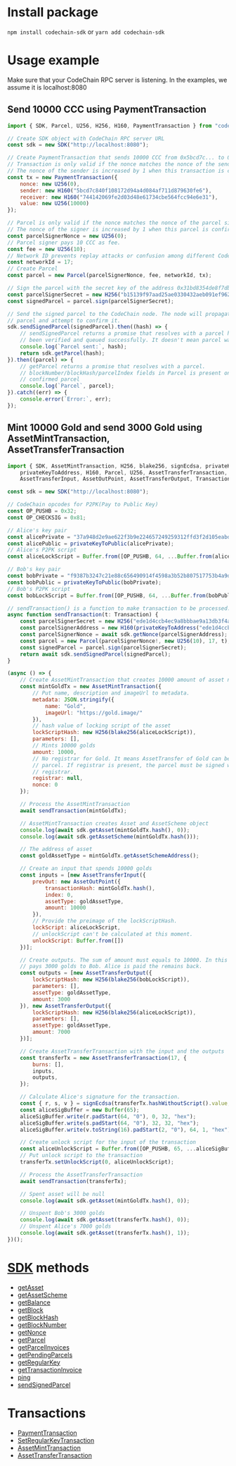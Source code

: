 # Install package

`npm install codechain-sdk` or `yarn add codechain-sdk`

# Usage example
Make sure that your CodeChain RPC server is listening. In the examples, we assume it is localhost:8080

## Send 10000 CCC using PaymentTransaction

```javascript
import { SDK, Parcel, U256, H256, H160, PaymentTransaction } from "codechain-sdk";

// Create SDK object with CodeChain RPC server URL
const sdk = new SDK("http://localhost:8080");

// Create PaymentTransaction that sends 10000 CCC from 0x5bcd7c... to 0x744142..
// Transaction is only valid if the nonce matches the nonce of the sender.
// The nonce of the sender is increased by 1 when this transaction is confirmed.
const tx = new PaymentTransaction({
    nonce: new U256(0),
    sender: new H160("5bcd7c840f108172d94a4d084af711d879630fe6"),
    receiver: new H160("744142069fe2d03d48e61734cbe564fcc94e6e31"),
    value: new U256(10000)
});

// Parcel is only valid if the nonce matches the nonce of the parcel signer.
// The nonce of the signer is increased by 1 when this parcel is confirmed.
const parcelSignerNonce = new U256(0);
// Parcel signer pays 10 CCC as fee.
const fee = new U256(10);
// Network ID prevents replay attacks or confusion among different CodeChain networks.
const networkId = 17;
// Create Parcel
const parcel = new Parcel(parcelSignerNonce, fee, networkId, tx);

// Sign the parcel with the secret key of the address 0x31bd8354de8f7dbab6764a11851086061fee3f25.
const parcelSignerSecret = new H256("b15139f97aad25ae0330432aeb091ef962eee643e41dc07a1e04457c5c2c6088");
const signedParcel = parcel.sign(parcelSignerSecret);

// Send the signed parcel to the CodeChain node. The node will propagate this
// parcel and attempt to confirm it.
sdk.sendSignedParcel(signedParcel).then((hash) => {
    // sendSignedParcel returns a promise that resolves with a parcel hash if parcel has
    // been verified and queued successfully. It doesn't mean parcel was confirmed.
    console.log(`Parcel sent:`, hash);
    return sdk.getParcel(hash);
}).then((parcel) => {
    // getParcel returns a promise that resolves with a parcel.
    // blockNumber/blockHash/parcelIndex fields in Parcel is present only for the
    // confirmed parcel
    console.log(`Parcel`, parcel);
}).catch((err) => {
    console.error(`Error:`, err);
});

```

## Mint 10000 Gold and send 3000 Gold using AssetMintTransaction, AssetTransferTransaction

```javascript
import { SDK, AssetMintTransaction, H256, blake256, signEcdsa, privateKeyToPublic,
    privateKeyToAddress, H160, Parcel, U256, AssetTransferTransaction,
    AssetTransferInput, AssetOutPoint, AssetTransferOutput, Transaction } from "codechain-sdk";

const sdk = new SDK("http://localhost:8080");

// CodeChain opcodes for P2PK(Pay to Public Key)
const OP_PUSHB = 0x32;
const OP_CHECKSIG = 0x81;

// Alice's key pair
const alicePrivate = "37a948d2e9ae622f3b9e224657249259312ffd3f2d105eabda6f222074608df3";
const alicePublic = privateKeyToPublic(alicePrivate);
// Alice's P2PK script
const aliceLockScript = Buffer.from([OP_PUSHB, 64, ...Buffer.from(alicePublic, "hex"), OP_CHECKSIG]);

// Bob's key pair
const bobPrivate = "f9387b3247c21e88c656490914f4598a3b52b807517753b4a9d7a51d54a6260c";
const bobPublic = privateKeyToPublic(bobPrivate);
// Bob's P2PK script
const bobLockScript = Buffer.from([OP_PUSHB, 64, ...Buffer.from(bobPublic, "hex"), OP_CHECKSIG]);

// sendTransaction() is a function to make transaction to be processed.
async function sendTransaction(t: Transaction) {
    const parcelSignerSecret = new H256("ede1d4ccb4ec9a8bbbae9a13db3f4a7b56ea04189be86ac3a6a439d9a0a1addd");
    const parcelSignerAddress = new H160(privateKeyToAddress("ede1d4ccb4ec9a8bbbae9a13db3f4a7b56ea04189be86ac3a6a439d9a0a1addd"));
    const parcelSignerNonce = await sdk.getNonce(parcelSignerAddress);
    const parcel = new Parcel(parcelSignerNonce!, new U256(10), 17, t);
    const signedParcel = parcel.sign(parcelSignerSecret);
    return await sdk.sendSignedParcel(signedParcel);
}

(async () => {
    // Create AssetMintTransaction that creates 10000 amount of asset named Gold for Alice.
    const mintGoldTx = new AssetMintTransaction({
        // Put name, description and imageUrl to metadata.
        metadata: JSON.stringify({
            name: "Gold",
            imageUrl: "https://gold.image/"
        }),
        // hash value of locking script of the asset
        lockScriptHash: new H256(blake256(aliceLockScript)),
        parameters: [],
        // Mints 10000 golds
        amount: 10000,
        // No registrar for Gold. It means AssetTransfer of Gold can be done with any
        // parcel. If registrar is present, the parcel must be signed with the
        // registrar.
        registrar: null,
        nonce: 0
    });

    // Process the AssetMintTransaction
    await sendTransaction(mintGoldTx);

    // AssetMintTransaction creates Asset and AssetScheme object
    console.log(await sdk.getAsset(mintGoldTx.hash(), 0));
    console.log(await sdk.getAssetScheme(mintGoldTx.hash()));

    // The address of asset
    const goldAssetType = mintGoldTx.getAssetSchemeAddress();

    // Create an input that spends 10000 golds
    const inputs = [new AssetTransferInput({
        prevOut: new AssetOutPoint({
            transactionHash: mintGoldTx.hash(),
            index: 0,
            assetType: goldAssetType,
            amount: 10000
        }),
        // Provide the preimage of the lockScriptHash.
        lockScript: aliceLockScript,
        // unlockScript can't be calculated at this moment.
        unlockScript: Buffer.from([])
    })];

    // Create outputs. The sum of amount must equals to 10000. In this case, Alice
    // pays 3000 golds to Bob. Alice is paid the remains back.
    const outputs = [new AssetTransferOutput({
        lockScriptHash: new H256(blake256(bobLockScript)),
        parameters: [],
        assetType: goldAssetType,
        amount: 3000
    }), new AssetTransferOutput({
        lockScriptHash: new H256(blake256(aliceLockScript)),
        parameters: [],
        assetType: goldAssetType,
        amount: 7000
    })];

    // Create AssetTransferTransaction with the input and the outputs
    const transferTx = new AssetTransferTransaction(17, {
        burns: [],
        inputs,
        outputs,
    });

    // Calculate Alice's signature for the transaction.
    const { r, s, v } = signEcdsa(transferTx.hashWithoutScript().value, alicePrivate);
    const aliceSigBuffer = new Buffer(65);
    aliceSigBuffer.write(r.padStart(64, "0"), 0, 32, "hex");
    aliceSigBuffer.write(s.padStart(64, "0"), 32, 32, "hex");
    aliceSigBuffer.write(v.toString(16).padStart(2, "0"), 64, 1, "hex");

    // Create unlock script for the input of the transaction
    const aliceUnlockScript = Buffer.from([OP_PUSHB, 65, ...aliceSigBuffer]);
    // Put unlock script to the transaction
    transferTx.setUnlockScript(0, aliceUnlockScript);

    // Process the AssetTransferTransaction
    await sendTransaction(transferTx);

    // Spent asset will be null
    console.log(await sdk.getAsset(mintGoldTx.hash(), 0));

    // Unspent Bob's 3000 golds
    console.log(await sdk.getAsset(transferTx.hash(), 0));
    // Unspent Alice's 7000 golds
    console.log(await sdk.getAsset(transferTx.hash(), 1));
})();
```

# [SDK](classes/sdk.html) methods
 * [getAsset](classes/sdk.html#getasset)
 * [getAssetScheme](classes/sdk.html#getassetscheme)
 * [getBalance](classes/sdk.html#getbalance)
 * [getBlock](classes/sdk.html#getblock)
 * [getBlockHash](classes/sdk.html#getblockhash)
 * [getBlockNumber](classes/sdk.html#getblocknumber)
 * [getNonce](classes/sdk.html#getnonce)
 * [getParcel](classes/sdk.html#getparcel)
 * [getParcelInvoices](classes/sdk.html#getparcelinvoices)
 * [getPendingParcels](classes/sdk.html#getpendingparcels)
 * [getRegularKey](classes/sdk.html#getregularkey)
 * [getTransactionInvoice](classes/sdk.html#gettransactioninvoice)
 * [ping](classes/sdk.html#ping)
 * [sendSignedParcel](classes/sdk.html#sendsignedparcel)

# Transactions
 * [PaymentTransaction](classes/paymenttransaction.html)
 * [SetRegularKeyTransaction](classes/setregularkeytransaction.html)
 * [AssetMintTransaction](classes/assetminttransaction.html)
 * [AssetTransferTransaction](classes/assettransfertransaction.html)
